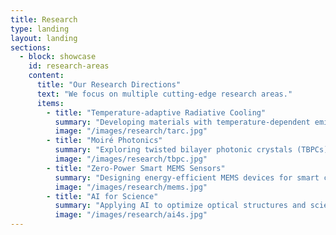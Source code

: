 ```yaml
---
title: Research
type: landing
layout: landing
sections:
  - block: showcase
    id: research-areas
    content:
      title: "Our Research Directions"
      text: "We focus on multiple cutting-edge research areas."
      items:
        - title: "Temperature-adaptive Radiative Cooling"
          summary: "Developing materials with temperature-dependent emissivity for energy-efficient thermal regulation."
          image: "/images/research/tarc.jpg"
        - title: "Moiré Photonics"
          summary: "Exploring twisted bilayer photonic crystals (TBPCs) for novel optical properties."
          image: "/images/research/tbpc.jpg"
        - title: "Zero-Power Smart MEMS Sensors"
          summary: "Designing energy-efficient MEMS devices for smart city applications."
          image: "/images/research/mems.jpg"
        - title: "AI for Science"
          summary: "Applying AI to optimize optical structures and scientific research methodologies."
          image: "/images/research/ai4s.jpg"
---
```

